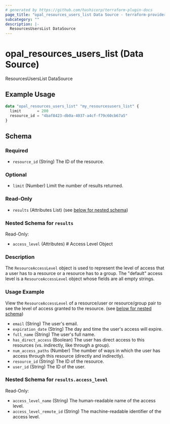 ```yaml
---
# generated by https://github.com/hashicorp/terraform-plugin-docs
page_title: "opal_resources_users_list Data Source - terraform-provider-opal"
subcategory: ""
description: |-
  ResourcesUsersList DataSource
---
```


# opal_resources_users_list (Data Source)

ResourcesUsersList DataSource

## Example Usage

```terraform
data "opal_resources_users_list" "my_resourcesusers_list" {
  limit       = 200
  resource_id = "4baf8423-db0a-4037-a4cf-f79c60cb67a5"
}
```

<!-- schema generated by tfplugindocs -->
## Schema

### Required

- `resource_id` (String) The ID of the resource.

### Optional

- `limit` (Number) Limit the number of results returned.

### Read-Only

- `results` (Attributes List) (see [below for nested schema](#nestedatt--results))

<a id="nestedatt--results"></a>
### Nested Schema for `results`

Read-Only:

- `access_level` (Attributes) # Access Level Object
### Description
The `ResourceAccessLevel` object is used to represent the level of access that a user has to a resource or a resource has to a group. The "default" access
level is a `ResourceAccessLevel` object whose fields are all empty strings.

### Usage Example
View the `ResourceAccessLevel` of a resource/user or resource/group pair to see the level of access granted to the resource. (see [below for nested schema](#nestedatt--results--access_level))
- `email` (String) The user's email.
- `expiration_date` (String) The day and time the user's access will expire.
- `full_name` (String) The user's full name.
- `has_direct_access` (Boolean) The user has direct access to this resources (vs. indirectly, like through a group).
- `num_access_paths` (Number) The number of ways in which the user has access through this resource (directly and indirectly).
- `resource_id` (String) The ID of the resource.
- `user_id` (String) The ID of the user.

<a id="nestedatt--results--access_level"></a>
### Nested Schema for `results.access_level`

Read-Only:

- `access_level_name` (String) The human-readable name of the access level.
- `access_level_remote_id` (String) The machine-readable identifier of the access level.


